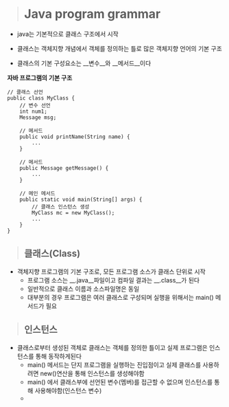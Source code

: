> # Java program grammar
- java는 기본적으로 클래스 구조에서 시작
- 클래스는 객체지향 개념에서 객체를 정의하는 틀로 많은 객체지향 언어의 기본 구조

- 클래스의 기본 구성요소는 __변수__와 __메서드__이다

__자바 프로그램의 기본 구조__
```
// 클래스 선언
public class MyClass {
    // 변수 선언
    int num1;
    Message msg;

    // 메서드
    public void printName(String name) {
        ...
    }

    // 메서드
    public Message getMessage() {
        ...
    }

    // 메인 메서드
    public static void main(String[] args) {
        // 클래스 인스턴스 생성
        MyClass mc = new MyClass();
        ...
    }
}
```

> ## 클래스(Class)
- 객체지향 프로그램의 기본 구조로, 모든 프로그램 소스가 클래스 단위로 시작
	- 프로그램 소스는 __.java__파일이고 컴파일 결과는 __.class__가 된다
	- 일반적으로 클래스 이름과 소스파일명은 동일
	- 대부분의 경우 프로그램은 여러 클래스로 구성되며 실행을 위해서는 main() 메서드가 필요

> ## 인스턴스
- 클래스로부터 생성된 객체로 클래스는 객체를 정의한 틀이고 실제 프로그램은 인스턴스를 통해 동작하게된다
	- main() 메서드는 단지 프로그램을 실행하는 진입점이고 실제 클래스를 사용하려면 new()연산을 통해 인스턴스를 생성해야함
	- main() 에서 클래스부에 선언된 변수(멤버)를 접근할 수 없으며 인스턴스를 통해 사용해야함(인스턴스 변수)
	- 
